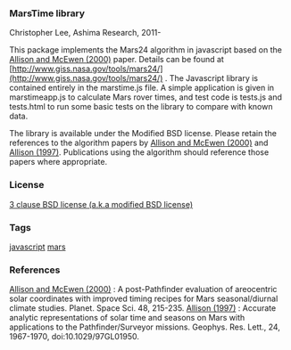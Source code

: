 ### MarsTime library

Christopher Lee, Ashima Research, 2011-

This package implements the Mars24 algorithm in javascript based on the [Allison and McEwen (2000)] paper. Details can be found at [http://www.giss.nasa.gov/tools/mars24/](http://www.giss.nasa.gov/tools/mars24/) . The Javascript library is contained entirely in the marstime.js file. A simple application is given in marstimeapp.js to calculate Mars rover times, and test code is tests.js and tests.html to run some basic tests on the library to compare with known data.
	
The library is available under the Modified BSD license. Please retain the references to the algorithm papers by [Allison and McEwen (2000)] and [Allison (1997)]. Publications using the algorithm should reference those papers where appropriate.


### License
[3 clause BSD license (a.k.a modified BSD license)](http://ashimagroup.net/os/license/bsd-3clause)


### Tags
[javascript](http://ashimagroup.net/os/tag/javascript)
[mars](http://ashimagroup.net/os/tag/mars)

### References
[Allison and McEwen (2000)] :  A post-Pathfinder evaluation of areocentric solar coordinates with improved timing recipes for Mars seasonal/diurnal climate studies. Planet. Space Sci. 48, 215-235.
[Allison (1997)] :  Accurate analytic representations of solar time and seasons on Mars with applications to the Pathfinder/Surveyor missions. Geophys. Res. Lett., 24, 1967-1970, doi:10.1029/97GL01950.



[Allison and McEwen (2000)]: http://dx.doi.org/10.1016/S0032-0633(99)00092-6
[Allison (1997)]: http://dx.doi.org/10.1029/97GL01950
